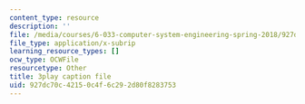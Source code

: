```yaml
---
content_type: resource
description: ''
file: /media/courses/6-033-computer-system-engineering-spring-2018/927dc70c42150c4f6c292d80f8283753_r2_-2KW76ec.srt
file_type: application/x-subrip
learning_resource_types: []
ocw_type: OCWFile
resourcetype: Other
title: 3play caption file
uid: 927dc70c-4215-0c4f-6c29-2d80f8283753
---
```

